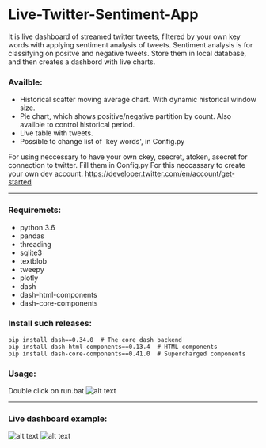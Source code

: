 # Live-Twitter-Sentiment-App

It is live dashboard of streamed twitter tweets, filtered by your own key words with applying sentiment analysis of tweets. Sentiment analysis is for classifying on positve and negative tweets. 
Store them in local database, and then creates a dashbord with live charts.

### Availble:
* Historical scatter moving average chart. With dynamic historical window size.
* Pie chart, which shows positive/negative partition by count. Also availble to control historical period.
* Live table with tweets.
* Possible to change list of 'key words', in Config.py

For using neccessary to have your own ckey, csecret, atoken, asecret for connection to twitter.
Fill them in Config.py
For this neccassary to create your own dev account. https://developer.twitter.com/en/account/get-started

<hr>

### Requiremets:
* python 3.6
* pandas
* threading
* sqlite3
* textblob
* tweepy
* plotly
* dash
* dash-html-components
* dash-core-components

### Install such releases:
```
pip install dash==0.34.0  # The core dash backend
pip install dash-html-components==0.13.4  # HTML components
pip install dash-core-components==0.41.0  # Supercharged components
```

### Usage:
Double click on run.bat
![alt text](https://user-images.githubusercontent.com/10981310/50736017-06fabf00-11c0-11e9-9ca8-a2191f08cad8.PNG)

<hr>

### Live dashboard example:
![alt text](https://user-images.githubusercontent.com/10981310/50736060-b46dd280-11c0-11e9-835c-b9e377071f08.PNG)
![alt text](https://user-images.githubusercontent.com/10981310/50736066-dff0bd00-11c0-11e9-81f6-1f4c76162d5a.PNG)
